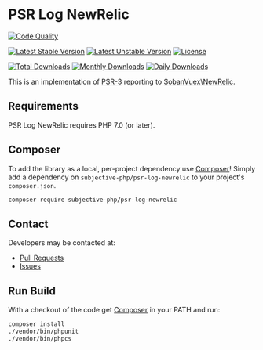 # PSR Log NewRelic

[![Code Quality](https://scrutinizer-ci.com/g/subjective-php/psr-log-newrelic/badges/quality-score.png?b=master)](https://scrutinizer-ci.com/g/subjective-php/psr-log-newrelic/?branch=master)

[![Latest Stable Version](https://poser.pugx.org/subjective-php/psr-log-newrelic/v/stable)](https://packagist.org/packages/subjective-php/psr-log-newrelic)
[![Latest Unstable Version](https://poser.pugx.org/subjective-php/psr-log-newrelic/v/unstable)](https://packagist.org/packages/subjective-php/psr-log-newrelic)
[![License](https://poser.pugx.org/subjective-php/psr-log-newrelic/license)](https://packagist.org/packages/subjective-php/psr-log-newrelic)

[![Total Downloads](https://poser.pugx.org/subjective-php/psr-log-newrelic/downloads)](https://packagist.org/packages/subjective-php/psr-log-newrelic)
[![Monthly Downloads](https://poser.pugx.org/subjective-php/psr-log-newrelic/d/monthly)](https://packagist.org/packages/subjective-php/psr-log-newrelic)
[![Daily Downloads](https://poser.pugx.org/subjective-php/psr-log-newrelic/d/daily)](https://packagist.org/packages/subjective-php/psr-log-newrelic)

This is an implementation of [PSR-3](https://github.com/php-fig/fig-standards/blob/master/accepted/PSR-3-logger-interface.md) reporting to [SobanVuex\NewRelic](http://soban.co/php-newrelic/).

## Requirements

PSR Log NewRelic requires PHP 7.0 (or later).

## Composer

To add the library as a local, per-project dependency use [Composer](http://getcomposer.org)! Simply add a dependency on `subjective-php/psr-log-newrelic` to your project's `composer.json`.
```sh
composer require subjective-php/psr-log-newrelic
```

## Contact

Developers may be contacted at:

 * [Pull Requests](../../pulls)
 * [Issues](../../issues)

## Run Build

With a checkout of the code get [Composer](http://getcomposer.org) in your PATH and run:

```sh
composer install
./vendor/bin/phpunit
./vendor/bin/phpcs
